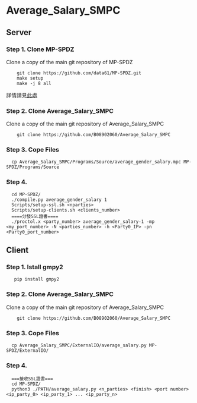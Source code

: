 # Average_Salary_SMPC

## Server
### Step 1. Clone MP-SPDZ
Clone a copy of the main git repository of MP-SPDZ
```
	git clone https://github.com/data61/MP-SPDZ.git
  	make setup
  	make -j 8 all
```
 詳情請見[此處](https://github.com/data61/MP-SPDZ#readme)
### Step 2. Clone Average_Salary_SMPC
 Clone a copy of the main git repository of Average_Salary_SMPC
```
	git clone https://github.com/B08902060/Average_Salary_SMPC
```
### Step 3. Cope Files
```
  cp Average_Salary_SMPC/Programs/Source/average_gender_salary.mpc MP-SPDZ/Programs/Source
``` 
### Step 4. 
```
  cd MP-SPDZ/
  ./compile.py average_gender_salary 1
  Scripts/setup-ssl.sh <nparties>
  Scripts/setup-clients.sh <clients_number>
  ====分發SSL證書====
  ./proctol.x <party_number> average_gender_salary-1 -mp <my_port_number> -N <parties_number> -h <Party0_IP> -pn <Party0_port_number>
``` 
## Client
### Step 1. Istall gmpy2
 ```
	pip install gmpy2
```
### Step 2. Clone Average_Salary_SMPC
 Clone a copy of the main git repository of Average_Salary_SMPC
```
	git clone https://github.com/B08902060/Average_Salary_SMPC
```
### Step 3. Cope Files
```
  cp Average_Salary_SMPC/ExternalIO/average_salary.py MP-SPDZ/ExternalIO/
``` 
### Step 4. 
```
  ===接收SSL證書===
  cd MP-SPDZ/
  python3 ./PATH/average_salary.py <n_parties> <finish> <port number> <ip_party_0> <ip_party_1> ... <ip_party_n> 
``` 
